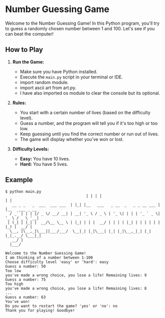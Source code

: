 # Number Guessing Game

Welcome to the Number Guessing Game! In this Python program, you'll try to guess a randomly chosen number between 1 and 100. Let's see if you can beat the computer!

## How to Play

1. **Run the Game:**
   - Make sure you have Python installed.
   - Execute the `main.py` script in your terminal or IDE.
   - import random module.
   - import ascii art from art.py.
   - I have also imported os module to clear the console but its optional.

2. **Rules:**
   - You start with a certain number of lives (based on the difficulty level).
   - Guess a number, and the program will tell you if it's too high or too low.
   - Keep guessing until you find the correct number or run out of lives.
   - The game will display whether you've won or lost.

3. **Difficulty Levels:**
   - **Easy:** You have 10 lives.
   - **Hard:** You have 5 lives.

## Example

```
$ python main.py
                                    | | | |                                | |
   __ _ _   _  ___  ___ ___  | |_| |__   ___   _ __  _   _ _ __ ___ | |__   ___ _ __
  / _` | | | |/ _ \/ __/ __| | __| '_ \ / _ \ | '_ \| | | | '_ ` _ \| '_ \ / _ \ '__|
 | (_| | |_| |  __/\__ \__ \ | |_| | | |  __/ | | | | |_| | | | | | | |_) |  __/ |
  \__, |\__,_|\___||___/___/  \__|_| |_|\___| |_| |_|\__,_|_| |_| |_|_.__/ \___|_|
   __/ |
  |___/

Welcome to the Number Guessing Game!
I am thinking of a number between 1-100
Choose difficulty level 'easy' or 'hard': easy
Guess a number: 50
Too low
you've made a wrong choice, you lose a life! Remaining lives: 9
Guess a number: 75
Too high
you've made a wrong choice, you lose a life! Remaining lives: 8
...
Guess a number: 63
You've won!
Do you want to restart the game? 'yes' or 'no': no
Thank you for playing! Goodbye!
```
